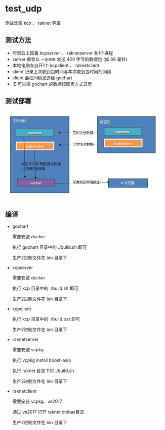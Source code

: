 # test_udp
测试比较 kcp 、 raknet 等库


## 测试方法

- 阿里云上部署 kcpserver 、 raknetserver 各1个进程
- server 都会以 `一定频率` 发送 400 字节的数据包 (如 66 毫秒)
- 本地电脑各自开1个 kcpclient 、 raknetclient
- client 记录上次收到包时间与本次收到包时间的间隔
- client 会把间隔发送给 gochart
- IE 可以把 gochart 的数据按图表方式显示


## 测试部署

![图1](assets/1.jpg)


## 编译

- gochart

  需要安装 docker

  执行 gochart 目录中的  ./build.sh 即可

  生产2进制文件在 bin 目录下

- kcpserver

  需要安装 docker

  执行 kcp 目录中的  ./build.sh 即可

  生产2进制文件在 bin 目录下


- kcpclient

  执行 kcp 目录中的  ./build.bat 即可

  生产2进制文件在 bin 目录下


- raknetserver

  需要安装 vcpkg

  执行 vcpkg install boost-asio

  执行 raknet 目录下的 ./build.sh

  生产2进制文件在 bin 目录下


- raknetclient

  需要安装 vcpkg、vs2017

  通过 vs2017 打开 raknet cmkae目录

  生产2进制文件在 bin 目录下
